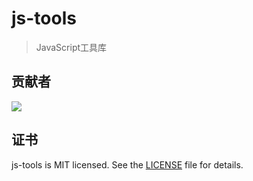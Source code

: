 # js-tools
> JavaScript工具库

## 贡献者

<a href="https://github.com/cjphaha/js-tools/graphs/contributors">
  <img src="https://contrib.rocks/image?repo=cjphaha/js-tools" />
</a>

## 证书

js-tools is MIT licensed. See the [LICENSE](./LICENSE) file for details.